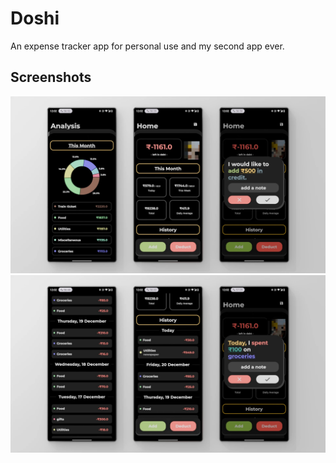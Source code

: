 # Doshi

An expense tracker app for personal use and my second app ever.

## Screenshots

<img src="doshi-sss.webp">
<img src="doshi-sss-2.webp">